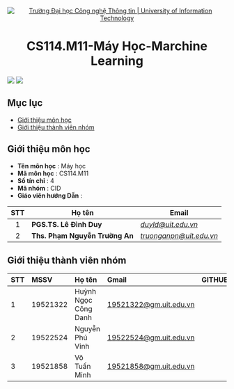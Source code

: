 <p align="center">
  <a href="https://www.uit.edu.vn/" title="Trường Đại học Công nghệ Thông tin" style="border: none;">
    <img src="https://i.imgur.com/WmMnSRt.png" alt="Trường Đại học Công nghệ Thông tin | University of Information Technology">
  </a>
</p>

<h1 align="center" >CS114.M11-Máy Học-Marchine Learning</h1>

![](https://img.shields.io/github/contributors/danhhuynh25029/CS114.M11) ![](https://img.shields.io/github/commit-activity/y/danhhuynh25029/CS114.M11)

## **Mục lục**
* [Giới thiệu môn học](#giới-thiệu-môn-học)
* [Giới thiệu thành viên nhóm](#giới-thiệu-thành-viên-nhóm)

## Giới thiệu môn học
* **Tên môn học** : Máy học
* **Mã môn học** : CS114.M11
* **Số tín chỉ** : 4
* **Mã nhóm** : CID
* **Giáo viên hướng Dẫn** :

| STT | Họ tên | Email |
| :---: | --- | --- |
| 1 | **PGS.TS. Lê Đình Duy** | *duyld@uit.edu.vn* |
| 2 | **Ths. Phạm Nguyễn Trường An** | *truonganpn@uit.edu.vn* |

## **Giới thiệu thành viên nhóm**
<!-- ### Thông tin liên hệ -->
| STT | MSSV | Họ tên | Gmail | GITHUB | Facebook |
|:--- | :-------|:----------|:------------|:------------|:-------------| 
|1|19521322|Huỳnh Ngọc Công Danh|19521322@gm.uit.edu.vn|[<img alt="" src="https://img.shields.io/badge/github-%23121011.svg?style=for-the-badge&logo=github&logoColor=white"/>][0]|[<img alt="" src="https://img.shields.io/badge/Facebook-1877F2?style=for-the-badge&logo=facebook&logoColor=white"/>][3]|
|2|19522524|Nguyễn Phú Vinh| 19522524@gm.uit.edu.vn| [<img alt="" src="https://img.shields.io/badge/github-%23121011.svg?style=for-the-badge&logo=github&logoColor=white"/>][1]|[<img alt="" src="https://img.shields.io/badge/Facebook-1877F2?style=for-the-badge&logo=facebook&logoColor=white"/>][4]|
|3|19521858|Võ Tuấn Minh|19521858@gm.uit.edu.vn|[<img alt="" src="https://img.shields.io/badge/github-%23121011.svg?style=for-the-badge&logo=github&logoColor=white"/>][2]|[<img alt="" src="https://img.shields.io/badge/Facebook-1877F2?style=for-the-badge&logo=facebook&logoColor=white"/>][5]|

[0]:https://github.com/danhhuynh25029
[2]:https://github.com/minh1304
[1]:https://github.com/phuvinh010701
[3]:https://www.facebook.com/danh250/
[4]:https://www.facebook.com/phuvinh0107
[5]:https://www.facebook.com/tuanminh.vo.73